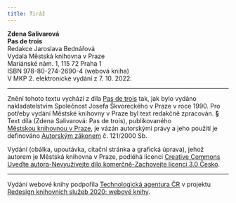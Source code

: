 ```yaml
---
title: Tiráž
---
```


**Zdena Salivarová    
Pas de trois**  
Redakce Jaroslava Bednářová  
Vydala Městská knihovna v Praze  
Mariánské nám. 1, 115 72 Praha 1  
ISBN 978-80-274-2690-4 (webová kniha)  
V MKP 2. elektronické vydání z 7. 10. 2022.

***

Znění tohoto textu vychází z díla [Pas de trois](https://search.mlp.cz/cz/titul/pas-de-trois/30684/#book-content) tak, jak bylo vydáno nakladatelstvím Společnost Josefa Škvoreckého v Praze v roce 1990. Pro potřeby vydání Městské knihovny v Praze byl text redakčně zpracován.
**§**
Text díla (Zdena Salivarová: Pas de trois), publikovaného [Městskou knihovnou v Praze](https://www.mlp.cz/cz/), je vázán autorskými právy a jeho použití je definováno [Autorským zákonem](https://www.mkcr.cz/predpisy-zakonu-709.html) č. 121/2000 Sb.

Vydání (obálka, upoutávka, citační stránka a grafická úprava), jehož autorem je Městská knihovna v Praze, podléhá licenci [Creative Commons Uveďte autora-Nevyužívejte dílo komerčně-Zachovejte licenci 3.0 Česko](https://creativecommons.org/licenses/by-nc-sa/3.0/cz/).


***

Vydání webové knihy podpořila [Technologická agentura ČR](https://www.tacr.cz/) v projektu [Redesign knihovních služeb 2020: webové knihy](https://starfos.tacr.cz/cs/project/TL04000391).